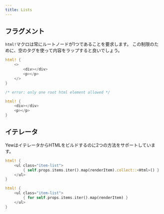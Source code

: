 ```yaml
---
title: Lists
---
```


## フラグメント

`html!`マクロは常にルートノードが1つであることを要求します。
この制限のために、空のタグを使って内容をラップすると良いでしょう。

<!--DOCUSAURUS_CODE_TABS-->
<!--Valid-->
```rust
html! {
    <>
        <div></div>
        <p></p>
    </>
}
```

<!--Invalid-->
```rust
/* error: only one root html element allowed */

html! {
    <div></div>
    <p></p>
}
```
<!--END_DOCUSAURUS_CODE_TABS-->


## イテレータ

YewはイテレータからHTMLをビルドするのに2つの方法をサポートしています。

<!--DOCUSAURUS_CODE_TABS-->
<!--Syntax Type 1-->
```rust
html! {
    <ul class="item-list">
        { self.props.items.iter().map(renderItem).collect::<Html>() }
    </ul>
}
```

<!--Syntax Type 2-->
```rust
html! {
    <ul class="item-list">
        { for self.props.items.iter().map(renderItem) }
    </ul>
}
```
<!--END_DOCUSAURUS_CODE_TABS-->
